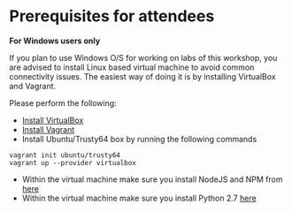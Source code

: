 # Prerequisites for attendees

**For Windows users only**

If you plan to use Windows O/S for working on labs of this workshop, you are advised to install Linux based virtual machine to avoid common connectivity issues. The easiest way of doing it is by installing VirtualBox and Vagrant. 

Please perform the following:
 - [Install VirtualBox](http://download.virtualbox.org/virtualbox/5.1.14/VirtualBox-5.1.14-112924-Win.exe)
 - [Install Vagrant](https://releases.hashicorp.com/vagrant/1.9.1/vagrant_1.9.1.msi)
 - Install Ubuntu/Trusty64 box by running the following commands
 
 ```
 vagrant init ubuntu/trusty64
 vagrant up --provider virtualbox
 ```
- Within the virtual machine make sure you install NodeJS and NPM from [here](https://nodejs.org/en/download/)
- Within the virtual machine make sure you install Python 2.7 [here](https://www.python.org/downloads/)
